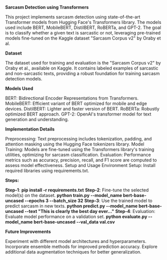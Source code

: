 **Sarcasm Detection using Transformers**

This project implements sarcasm detection using state-of-the-art Transformer models from Hugging Face's Transformers library. The models used include BERT, MobileBERT, DistilBERT, RoBERTa, and GPT-2. The goal is to classify whether a given text is sarcastic or not, leveraging pre-trained models fine-tuned on the Kaggle dataset "Sarcasm Corpus v2" by Oraby et al.

**Dataset**

The dataset used for training and evaluation is the "Sarcasm Corpus v2" by Oraby et al., available on Kaggle. It contains labeled examples of sarcastic and non-sarcastic texts, providing a robust foundation for training sarcasm detection models.

**Models Used**

BERT: Bidirectional Encoder Representations from Transformers.
MobileBERT: Efficient variant of BERT optimized for mobile and edge devices.
DistilBERT: Lighter and faster version of BERT.
RoBERTa: Robustly optimized BERT approach.
GPT-2: OpenAI's transformer model for text generation and understanding.

**Implementation Details**

Preprocessing: Text preprocessing includes tokenization, padding, and attention masking using the Hugging Face tokenizers library.
Model Training: Models are fine-tuned using the Transformers library's training utilities, optimizing for sarcasm classification.
Evaluation: Performance metrics such as accuracy, precision, recall, and F1 score are computed to assess model effectiveness.
Setup and Usage
Environment Setup: Install required libraries using requirements.txt.

**Steps:**

**Step-1**: **pip install -r requirements.txt**
**Step-2**: Fine-tune the selected model(s) on the dataset.
   **python train.py --model_name bert-base-uncased --epochs 3 --batch_size 32**
**Step-3**: Use the trained model to predict sarcasm in new texts.
    **python predict.py --model_name bert-base-uncased --text "This is clearly the best day ever..."**
**Step-4**: Evaluation: Evaluate model performance on a validation set.
     **python evaluate.py --model_name bert-base-uncased --val_data val.csv**

**Future Improvements**

Experiment with different model architectures and hyperparameters.
Incorporate ensemble methods for improved prediction accuracy.
Explore additional data augmentation techniques for better generalization.
